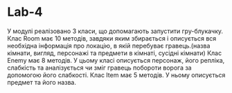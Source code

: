 # Lab-4
У модулі реалізовано 3 класи, що допомагають запустити гру-блукачку.
Клас Room має 10 методів, завдяки яким збирається і описується вся необхідна інформація про локацію, в якій перебуває гравець.(назва кімнати, вигляд, персонажі та предмети в кімнаті, сусідні кімнати)
Клас Enemy має 8 методів. У цьому класі описується персонаж, його репліка, слабкість та аналізується чи зміг гравець побороти ворога за допомогою його слабкості.
Клас Item має 5 методів. У ньому описується предмет та його назва.
